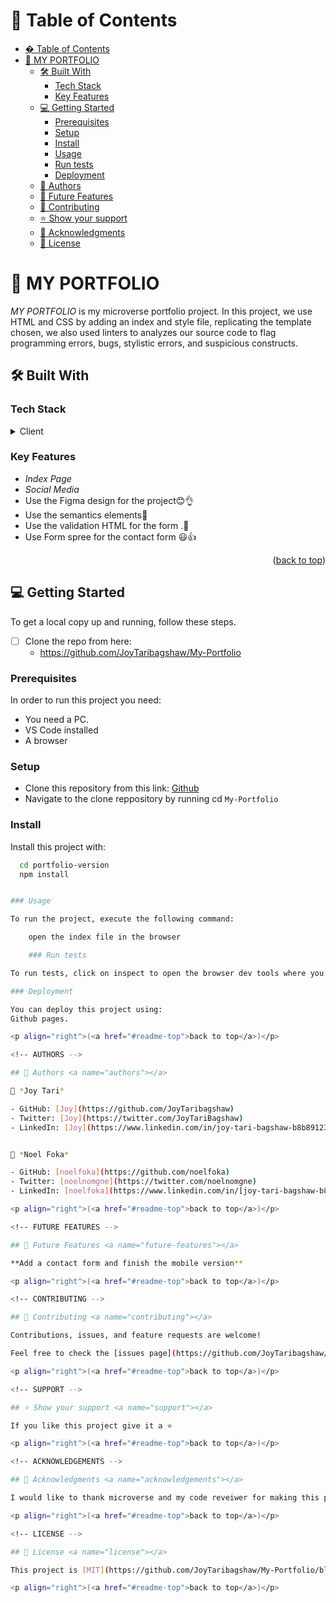 <a name="readme-top"></a>
# 📗 Table of Contents

- [� Table of Contents](#-table-of-contents)
- [📖 MY PORTFOLIO ](#-my-portfolio-)
  - [🛠 Built With ](#-built-with-)
    - [Tech Stack ](#tech-stack-)
    - [Key Features ](#key-features-)
  - [💻 Getting Started ](#-getting-started-)
    - [Prerequisites](#prerequisites)
    - [Setup](#setup)
    - [Install](#install)
    - [Usage](#usage)
    - [Run tests](#run-tests)
    - [Deployment](#deployment)
  - [👥 Authors ](#-authors-)
  - [🔭 Future Features ](#-future-features-)
  - [🤝 Contributing ](#-contributing-)
  - [⭐ Show your support ](#-show-your-support-)
  - [🙏 Acknowledgments ](#-acknowledgments-)
  - [📝 License ](#-license-)

<!-- PROJECT DESCRIPTION -->

# 📖 MY PORTFOLIO <a name="about-project"></a>

*MY PORTFOLIO* is my microverse portfolio project. In this project, we use HTML and CSS by adding an index and style file, replicating the template chosen, we also used linters to analyzes our source code to flag programming errors, bugs, stylistic errors, and suspicious constructs.

## 🛠 Built With <a name="built-with"></a>

### Tech Stack <a name="tech-stack"></a>

<details>
  <summary>Client</summary>
  <ul>
    <li><a href="https://www.w3schools.com/html/">HTML</a></li>
    <li><a href="https://www.w3schools.com/css/">CSS</a></li>
  </ul>
</details>

### Key Features <a name="key-features"></a>

- *Index Page*
- *Social Media*
- Use the Figma design for the project😊👌
- Use the semantics elements💯
- Use the validation HTML for the form .🚀
- Use Form spree for the contact form 😃👍

<p align="right">(<a href="#readme-top">back to top</a>)</p>

<!-- GETTING STARTED -->

## 💻 Getting Started <a name="getting-started"></a>

To get a local copy up and running, follow these steps.

- [ ] Clone the repo from here:
  - https://github.com/JoyTaribagshaw/My-Portfolio 

### Prerequisites

In order to run this project you need:

- You need a PC.
- VS Code installed
- A browser


### Setup

- Clone this repository from this link: 
[Github](https://github.com/JoyTaribagshaw/My-Portfolio)
- Navigate to the clone reppository by running cd `My-Portfolio`

### Install

Install this project with:

```sh
  cd portfolio-version
  npm install


### Usage

To run the project, execute the following command:

    open the index file in the browser

    ### Run tests

To run tests, click on inspect to open the browser dev tools where you can inspect the entire HTML and CSS code. 

### Deployment

You can deploy this project using:
Github pages.

<p align="right">(<a href="#readme-top">back to top</a>)</p>

<!-- AUTHORS -->

## 👥 Authors <a name="authors"></a>

👤 *Joy Tari*

- GitHub: [Joy](https://github.com/JoyTaribagshaw)
- Twitter: [Joy](https://twitter.com/JoyTariBagshaw)
- LinkedIn: [Joy](https://www.linkedin.com/in/joy-tari-bagshaw-b8b891236?lipi=urn%3Ali%3Apage%3Ad_flagship3_profile_view_base_contact_details%3BlJIF9fsfQCO4UIewGNO%2B%2FQ%3D%3D)


👤 *Noel Foka*

- GitHub: [noelfoka](https://github.com/noelfoka)
- Twitter: [noelnomgne](https://twitter.com/noelnomgne)
- LinkedIn: [noelfoka](https://www.linkedin.com/in/[joy-tari-bagshaw-b8b891236?lipi=urn%3Ali%3Apage%3Ad_flagship3_profile_view_base_contact_details%3BlJIF9fsfQCO4UIewGNO%2B%2FQ%3D%3D](https://www.linkedin.com/in/no%C3%ABl-nomgne-foka-063013231/))

<p align="right">(<a href="#readme-top">back to top</a>)</p>

<!-- FUTURE FEATURES -->

## 🔭 Future Features <a name="future-features"></a>

**Add a contact form and finish the mobile version**

<p align="right">(<a href="#readme-top">back to top</a>)</p>

<!-- CONTRIBUTING -->

## 🤝 Contributing <a name="contributing"></a>

Contributions, issues, and feature requests are welcome!

Feel free to check the [issues page](https://github.com/JoyTaribagshaw/My-portfolio/issues/).

<p align="right">(<a href="#readme-top">back to top</a>)</p>

<!-- SUPPORT -->

## ⭐ Show your support <a name="support"></a>

If you like this project give it a ⭐

<p align="right">(<a href="#readme-top">back to top</a>)</p>

<!-- ACKNOWLEDGEMENTS -->

## 🙏 Acknowledgments <a name="acknowledgements"></a>

I would like to thank microverse and my code reveiwer for making this project possible

<p align="right">(<a href="#readme-top">back to top</a>)</p>

<!-- LICENSE -->

## 📝 License <a name="license"></a>

This project is [MIT](https://github.com/JoyTaribagshaw/My-Portfolio/blob/main/LICENSE) licensed..

<p align="right">(<a href="#readme-top">back to top</a>)</p> 
